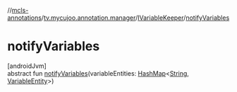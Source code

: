 //[mcls-annotations](../../../index.md)/[tv.mycujoo.annotation.manager](../index.md)/[IVariableKeeper](index.md)/[notifyVariables](notify-variables.md)

# notifyVariables

[androidJvm]\
abstract fun [notifyVariables](notify-variables.md)(variableEntities: [HashMap](https://kotlinlang.org/api/latest/jvm/stdlib/kotlin.collections/-hash-map/index.html)&lt;[String](https://kotlinlang.org/api/latest/jvm/stdlib/kotlin/-string/index.html), [VariableEntity](../../tv.mycujoo.annotation.domain.entity/-variable-entity/index.md)&gt;)

